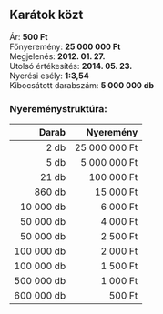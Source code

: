 ## Karátok közt

Ár: **500 Ft**<br/>
Főnyeremény: **25 000 000 Ft**<br/>
Megjelenés: **2012. 01. 27.**<br/>
Utolsó értékesítés: **2014. 05. 23.**<br/>
Nyerési esély: **1:3,54**<br/>
Kibocsátott darabszám: **5 000 000 db**<br/>

### Nyereménystruktúra:
Darab|Nyeremény
---:|---:
2 db|25 000 000 Ft
5 db|5 000 000 Ft
21 db|100 000 Ft
860 db|15 000 Ft
10 000 db|6 000 Ft
50 000 db|4 000 Ft
50 000 db|2 500 Ft
100 000 db|2 000 Ft
100 000 db|1 500 Ft
500 000 db|1 000 Ft
600 000 db|500 Ft
